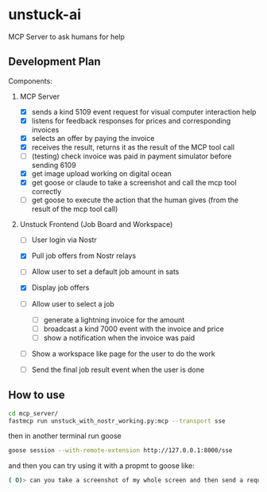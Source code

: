 # unstuck-ai
MCP Server to ask humans for help

## Development Plan

Components:

1. MCP Server

    - [x] sends a kind 5109 event request for visual computer interaction help
    - [x] listens for feedback responses for prices and corresponding invoices
    - [x] selects an offer by paying the invoice
    - [x] receives the result, returns it as the result of the MCP tool call
    - [ ] (testing) check invoice was paid in payment simulator before sending 6109
    - [x] get image upload working on digital ocean
    - [x] get goose or claude to take a screenshot and call the mcp tool correctly
    - [ ] get goose to execute the action that the human gives (from the result of the mcp tool call)

2. Unstuck Frontend (Job Board and Workspace)
    - [ ] User login via Nostr
    - [x] Pull job offers from Nostr relays
    - [ ] Allow user to set a default job amount in sats
    - [x] Display job offers
    - [ ] Allow user to select a job
        - [ ] generate a lightning invoice for the amount
        - [ ] broadcast a kind 7000 event with the invoice and price
        - [ ] show a notification when the invoice was paid
    - [ ] Show a workspace like page for the user to do the work
    - [ ] Send the final job result event when the user is done

 
 ## How to use

 ```bash
 cd mcp_server/
 fastmcp run unstuck_with_nostr_working.py:mcp --transport sse
 ```

 then in another terminal run goose

 ```bash
 goose session --with-remote-extension http://127.0.0.1:8000/sse
 ```

and then you can try using it with a propmt to goose like:

```bash
( O)> can you take a screenshot of my whole screen and then send a request using unstuck helper tool to ask a human what icon I can click to open firefox?
```